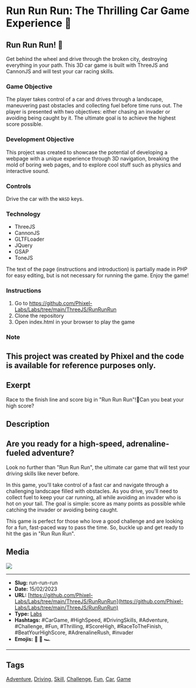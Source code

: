 # Run Run Run: The Thrilling Car Game Experience 🚗
## Run Run Run! 🚗

Get behind the wheel and drive through the broken city, destroying everything in your path. This 3D car game is built with ThreeJS and CannonJS and will test your car racing skills.

### Game Objective

The player takes control of a car and drives through a landscape, maneuvering past obstacles and collecting fuel before time runs out. The player is presented with two objectives: either chasing an invader or avoiding being caught by it. The ultimate goal is to achieve the highest score possible.

### Development Objective

This project was created to showcase the potential of developing a webpage with a unique experience through 3D navigation, breaking the mold of boring web pages, and to explore cool stuff such as physics and interactive sound.

### Controls

Drive the car with the `WASD` keys.

### Technology

- ThreeJS
- CannonJS
- GLTFLoader
- JQuery
- GSAP
- ToneJS

The text of the page (instructions and introduction) is partially made in PHP for easy editing, but is not necessary for running the game. Enjoy the game!

### Instructions
1. Go to https://github.com/Phixel-Labs/Labs/tree/main/ThreeJS/RunRunRun
2. Clone the repository
3. Open index.html in your browser to play the game

### Note

This project was created by Phixel and the code is available for reference purposes only.
------------
## Exerpt
Race to the finish line and score big in "Run Run Run"!💨Can you beat your high score?
## Description
## Are you ready for a high-speed, adrenaline-fueled adventure?
Look no further than "Run Run Run", the ultimate car game that will test your driving skills like never before.

In this game, you'll take control of a fast car and navigate through a challenging landscape filled with obstacles. As you drive, you'll need to collect fuel to keep your car running, all while avoiding an invader who is hot on your tail. The goal is simple: score as many points as possible while catching the invader or avoiding being caught.

This game is perfect for those who love a good challenge and are looking for a fun, fast-paced way to pass the time. So, buckle up and get ready to hit the gas in "Run Run Run".
## Media
<img src="media/f2706672/a">

------------
- **Slug:** run-run-run
- **Date:** 15/02/2023
- **URL:** [https://github.com/Phixel-Labs/Labs/tree/main/ThreeJS/RunRunRun](https://github.com/Phixel-Labs/Labs/tree/main/ThreeJS/RunRunRun)
- **Type:** [Labs](#labs)
- **Hashtags:** #CarGame, #HighSpeed, #DrivingSkills, #Adventure, #Challenge, #Fun, #Thrilling, #ScoreHigh, #RaceToTheFinish, #BeatYourHighScore, #AdrenalineRush, #invader
- **Emojis:** 🚗 💨 🏎

------------
## Tags
[Adventure](#adventure), [Driving](#driving), [Skill](#skill), [Challenge](#challenge), [Fun](#fun), [Car](#car), [Game](#game)
